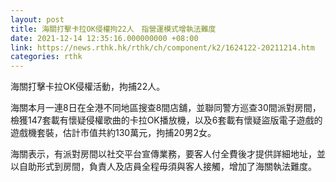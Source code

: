 ```yaml
---
layout: post
title: 海關打擊卡拉OK侵權拘22人　指營運模式增執法難度
date: 2021-12-14 12:35:16.000000000 +08:00
link: https://news.rthk.hk/rthk/ch/component/k2/1624122-20211214.htm
categories: rthk
---
```


海關打擊卡拉OK侵權活動，拘捕22人。

海關本月一連8日在全港不同地區搜查8間店舖，並聯同警方巡查30間派對房間，檢獲147套載有懷疑侵權歌曲的卡拉OK播放機，以及6套載有懷疑盜版電子遊戲的遊戲機套裝，估計市值共約130萬元，拘捕20男2女。

海關表示，有派對房間以社交平台宣傳業務，要客人付全費後才提供詳細地址，並以自助形式到房間，負責人及店員全程毋須與客人接觸，增加了海關執法難度。
